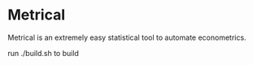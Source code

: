 # Metrical
Metrical is an extremely easy statistical tool to automate econometrics.

run ./build.sh to build

